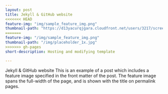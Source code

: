 ```yaml
---
layout: post
title: Jekyll & GitHub website
<<<<<<< HEAD
feature-img: "img/sample_feature_img.png"
thumbnail-path: "https://d13yacurqjgara.cloudfront.net/users/3217/screenshots/1686132/webflow_landingpage_1x.jpg"
=======
feature-img: "/img/sample_feature_img.png"
thumbnail-path: "/img/placeholder_1x.jpg"
>>>>>>> gh-pages
short-description: Hosting and modifying template

---
```

Jekyll & GitHub website
This is an example of a post which includes a feature image specified in the front matter of the post. The feature image spans the full-width of the page, and is shown with the title on permalink pages.
